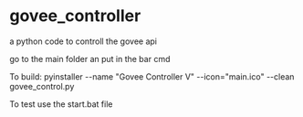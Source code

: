 # govee_controller

a python code to controll the govee api

go to the main folder an put in the bar cmd

To build: pyinstaller --name "Govee Controller V" --icon="main.ico" --clean govee_control.py

To test use the start.bat file
